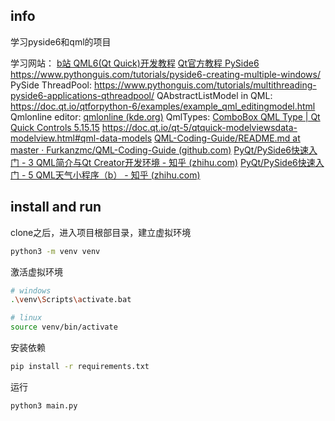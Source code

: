 ## info
学习pyside6和qml的项目

学习网站：
[b站  QML6(Qt Quick)开发教程](https://www.bilibili.com/video/BV1j14y1e7Hf?p=27&spm_id_from=pageDriver&vd_source=1525beaa0252a57633d96942eedf27d4)
[Qt官方教程 PySide6](https://doc.qt.io/qtforpython-6/examples/example_quickcontrols_filesystemexplorer.html#filesystemexplorer-example)
https://www.pythonguis.com/tutorials/pyside6-creating-multiple-windows/
PySide ThreadPool: https://www.pythonguis.com/tutorials/multithreading-pyside6-applications-qthreadpool/
QAbstractListModel in QML: https://doc.qt.io/qtforpython-6/examples/example_qml_editingmodel.html
Qmlonline editor: [qmlonline (kde.org)](https://qmlonline.kde.org/)
QmlTypes: [ComboBox QML Type | Qt Quick Controls 5.15.15](https://doc.qt.io/qt-5/qml-qtquick-controls2-combobox.html)
https://doc.qt.io/qt-5/qtquick-modelviewsdata-modelview.html#qml-data-models
[QML-Coding-Guide/README.md at master · Furkanzmc/QML-Coding-Guide (github.com)](https://github.com/Furkanzmc/QML-Coding-Guide/blob/master/README.md)
[PyQt/PySide6快速入门 - 3 QML简介与Qt Creator开发环境 - 知乎 (zhihu.com)](https://zhuanlan.zhihu.com/p/521532869)
[PyQt/PySide6快速入门 - 5 QML天气小程序（b） - 知乎 (zhihu.com)](https://zhuanlan.zhihu.com/p/525630361)

## install and run
clone之后，进入项目根部目录，建立虚拟环境
```bash
python3 -m venv venv
```
激活虚拟环境
```bash
# windows
.\venv\Scripts\activate.bat

# linux
source venv/bin/activate
```
安装依赖
```bash
pip install -r requirements.txt
```

运行
```bash
python3 main.py
```